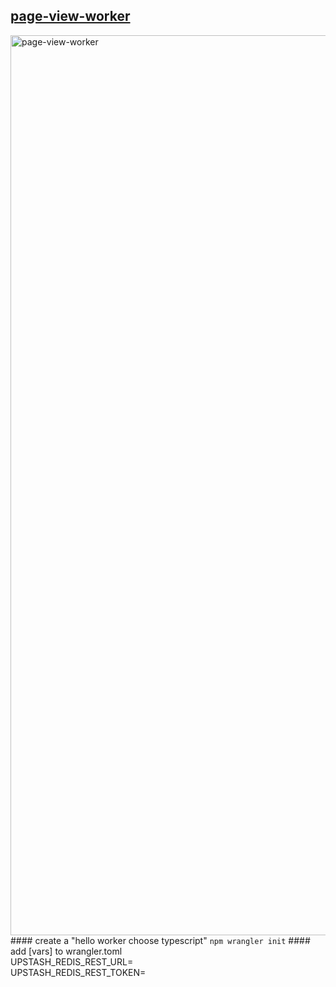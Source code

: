 ## <a href="https://count.jessejesse.workers.dev">page-view-worker</a>
<img width="1440" alt="page-view-worker" src="https://github.com/sudo-self/page-view-worker/assets/119916323/f740e2ad-5bb2-40ec-aa1a-c45f2309d32f">
#### create a "hello worker choose typescript"
<code>npm wrangler init</code>
#### add [vars] to wrangler.toml<br>
UPSTASH_REDIS_REST_URL=<br>
UPSTASH_REDIS_REST_TOKEN=<br>
